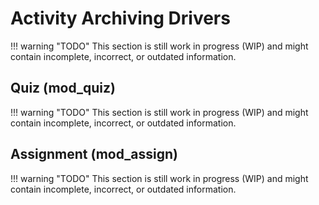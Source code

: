# Activity Archiving Drivers

!!! warning "TODO"
    This section is still work in progress (WIP) and might contain incomplete, incorrect, or outdated information.


## Quiz (mod_quiz)

!!! warning "TODO"
    This section is still work in progress (WIP) and might contain incomplete, incorrect, or outdated information.


## Assignment (mod_assign)

!!! warning "TODO"
    This section is still work in progress (WIP) and might contain incomplete, incorrect, or outdated information.
